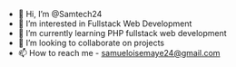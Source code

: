 - 👋 Hi, I’m @Samtech24
- 👀 I’m interested in Fullstack Web Development
- 🌱 I’m currently learning PHP fullstack web development
- 💞️ I’m looking to collaborate on projects
- 📫 How to reach me - samueloisemaye24@gmail.com 

<!---
Samtech24/Samtech24 is a ✨ special ✨ repository because its `README.md` (this file) appears on your GitHub profile.
You can click the Preview link to take a look at your changes.
--->
